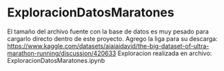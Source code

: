 # ExploracionDatosMaratones
El tamaño del archivo fuente con la base de datos es muy pesado para cargarlo directo dentro de este proyecto. Agrego la liga para su descarga:
https://www.kaggle.com/datasets/aiaiaidavid/the-big-dataset-of-ultra-marathon-running/discussion/420633
Exploracion realizada en archivo: ExploracionDatosMaratones.ipynb

